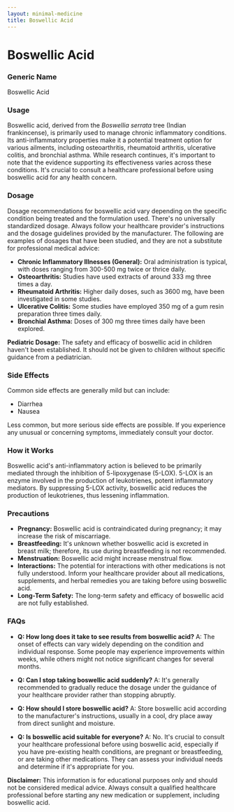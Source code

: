 ```yaml
---
layout: minimal-medicine
title: Boswellic Acid
---
```


# Boswellic Acid
### Generic Name
Boswellic Acid

### Usage
Boswellic acid, derived from the *Boswellia serrata* tree (Indian frankincense), is primarily used to manage chronic inflammatory conditions.  Its anti-inflammatory properties make it a potential treatment option for various ailments, including osteoarthritis, rheumatoid arthritis, ulcerative colitis, and bronchial asthma.  While research continues, it's important to note that the evidence supporting its effectiveness varies across these conditions.  It's crucial to consult a healthcare professional before using boswellic acid for any health concern.

### Dosage
Dosage recommendations for boswellic acid vary depending on the specific condition being treated and the formulation used.  There's no universally standardized dosage.  Always follow your healthcare provider's instructions and the dosage guidelines provided by the manufacturer. The following are examples of dosages that have been studied, and they are not a substitute for professional medical advice:

* **Chronic Inflammatory Illnesses (General):**  Oral administration is typical, with doses ranging from 300-500 mg twice or thrice daily.
* **Osteoarthritis:**  Studies have used extracts of around 333 mg three times a day.
* **Rheumatoid Arthritis:**  Higher daily doses, such as 3600 mg, have been investigated in some studies.
* **Ulcerative Colitis:**  Some studies have employed 350 mg of a gum resin preparation three times daily.
* **Bronchial Asthma:**  Doses of 300 mg three times daily have been explored.

**Pediatric Dosage:**  The safety and efficacy of boswellic acid in children haven't been established.  It should not be given to children without specific guidance from a pediatrician.


### Side Effects
Common side effects are generally mild but can include:

* Diarrhea
* Nausea

Less common, but more serious side effects are possible.  If you experience any unusual or concerning symptoms, immediately consult your doctor.


### How it Works
Boswellic acid's anti-inflammatory action is believed to be primarily mediated through the inhibition of 5-lipoxygenase (5-LOX).  5-LOX is an enzyme involved in the production of leukotrienes, potent inflammatory mediators. By suppressing 5-LOX activity, boswellic acid reduces the production of leukotrienes, thus lessening inflammation.

### Precautions
* **Pregnancy:** Boswellic acid is contraindicated during pregnancy; it may increase the risk of miscarriage.
* **Breastfeeding:**  It's unknown whether boswellic acid is excreted in breast milk; therefore, its use during breastfeeding is not recommended.
* **Menstruation:** Boswellic acid might increase menstrual flow.
* **Interactions:**  The potential for interactions with other medications is not fully understood.  Inform your healthcare provider about all medications, supplements, and herbal remedies you are taking before using boswellic acid.
* **Long-Term Safety:** The long-term safety and efficacy of boswellic acid are not fully established.

### FAQs

* **Q: How long does it take to see results from boswellic acid?**  A: The onset of effects can vary widely depending on the condition and individual response. Some people may experience improvements within weeks, while others might not notice significant changes for several months.

* **Q: Can I stop taking boswellic acid suddenly?** A: It's generally recommended to gradually reduce the dosage under the guidance of your healthcare provider rather than stopping abruptly.

* **Q: How should I store boswellic acid?** A: Store boswellic acid according to the manufacturer's instructions, usually in a cool, dry place away from direct sunlight and moisture.

* **Q: Is boswellic acid suitable for everyone?** A: No.  It's crucial to consult your healthcare professional before using boswellic acid, especially if you have pre-existing health conditions, are pregnant or breastfeeding, or are taking other medications.  They can assess your individual needs and determine if it's appropriate for you.

**Disclaimer:** This information is for educational purposes only and should not be considered medical advice.  Always consult a qualified healthcare professional before starting any new medication or supplement, including boswellic acid.
